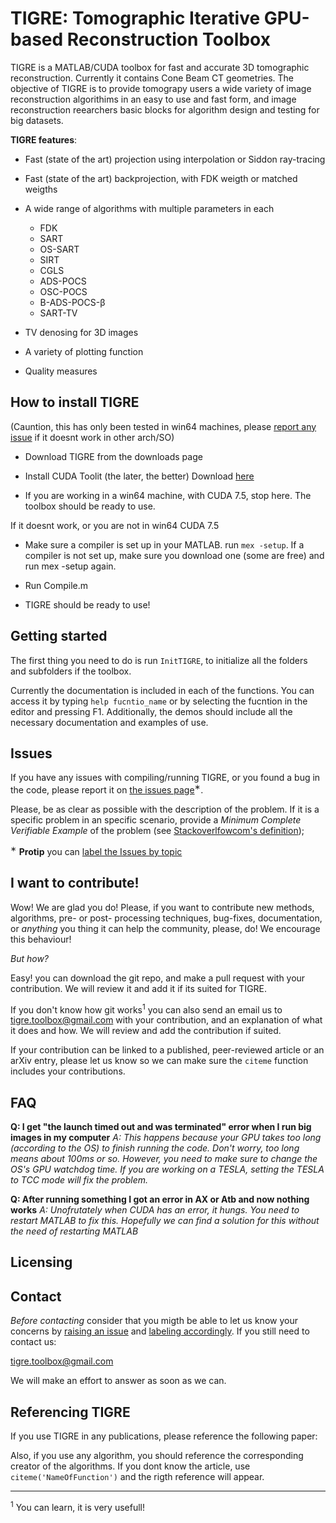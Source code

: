 TIGRE: Tomographic Iterative GPU-based Reconstruction Toolbox
======

TIGRE is a MATLAB/CUDA toolbox for fast and accurate 3D tomographic 
reconstruction. Currently it contains Cone Beam CT geometries. The
objective of TIGRE is to provide tomograpy users a wide variety of image 
reconstruction algorithims in an easy to use and fast form, and image 
reconstruction reearchers basic blocks for algorithm design and testing for
big datasets.

**TIGRE features**:

  - Fast (state of the art) projection using interpolation or Siddon ray-tracing

  - Fast (state of the art) backprojection, with FDK weigth or matched weigths

  - A wide range of algorithms with multiple parameters in each
      - FDK                    
      - SART                    
      - OS-SART                
      - SIRT                   
      - CGLS
      - ADS-POCS               
      - OSC-POCS              
      - B-ADS-POCS-&#946;       
      - SART-TV

  - TV denosing for 3D images

  - A variety of plotting function

  - Quality measures


## How to install TIGRE

(Cauntion, this has only been tested in win64 machines, please [report any 
issue][2] if it doesnt work in other arch/SO)
 
   - Download TIGRE from the downloads page
   
   - Install  CUDA Toolit (the later, the better)
     Download [here][1]
   
   - If you are working in a win64 machine, with CUDA 7.5, stop here. The
     toolbox should be ready to use.

If it doesnt work, or you are not in win64 CUDA 7.5
   
   - Make sure a compiler is set up in your MATLAB. run `mex -setup`. If a 
     compiler is not set up, make sure you download one (some are free)
     and run mex -setup again.

   - Run Compile.m

   - TIGRE should be ready to use!

## Getting started


The first thing you need to do is run `InitTIGRE`, to initialize all the 
folders and subfolders if the toolbox.

Currently the documentation is included in each of the functions. You can access it 
by typing `help fucntio_name` or by selecting the fucntion in the editor and pressing F1.
Additionally, the demos should include all the necessary documentation and examples of use.

## Issues

If you have any issues with compiling/running TIGRE, or you found a bug in
the code, please report it on [the issues page][2]<sup>&#8727;</sup>.

Please, be as clear as  possible with the description of the problem.
If it is a specific problem in an specific scenario, provide a *Minimum 
Complete Verifiable Example* of the problem (see [Stackoverlfowcom's definition][3]);

<sup>&#8727;</sup> **Protip** you can [label the Issues by topic][4]

## I want to contribute! 

Wow! We are glad you do! Please, if you want to contribute new methods, 
algorithms, pre- or post- processing techniques, bug-fixes, documentation, or
*anything* you thing it can help the community, please, do! We encourage
this behaviour!

*But how?* 

Easy! you can download the git repo, and make a pull request with your 
contribution. We will review it and add it if its suited for TIGRE. 

If you don't know how git
works<sup>1</sup> you can also send an email us to tigre.toolbox@gmail.com 
with your contribution, and an explanation of what it does and how. We will
review and add the contribution if suited.

If your contribution can be linked to a published, peer-reviewed article or
an arXiv entry, please let us know so we can make sure the `citeme` function
includes your contributions.

## FAQ

**Q: I get "the launch timed out and was terminated" error when I run big images
in my computer**
*A: This happens because your GPU takes too long (according to the OS) to finish
running the code. Don't worry, too long means about 100ms or so. However, you need
to make sure to change the OS's GPU watchdog time. 
If you are working on a TESLA, setting the TESLA to TCC mode will fix the problem.*

**Q: After running something I got an error in AX or Atb and now nothing works**
*A: Unofrutately when CUDA has an error, it hungs. You need to restart MATLAB to fix
this. Hopefully we can find a solution for this without the need of restarting MATLAB*

## Licensing


## Contact

*Before contacting* consider that you migth be able to let us know your concerns by
[raising an issue][2] and [labeling accordingly][4]. If you still need to contact us:

tigre.toolbox@gmail.com

We will make an effort to answer as soon as we can.

## Referencing TIGRE

If you use TIGRE in any publications, please reference the following paper:



Also, if you use any algorithm, you should reference the corresponding creator
of the algorithms. If you dont know the article, use `citeme('NameOfFunction')`
and the rigth reference will appear.


---

<sup>1</sup> You can learn, it is very usefull!


[1]: https://developer.nvidia.com/cuda-downloads
[2]: https://github.com/AnderBiguri/TIGRE/issues
[3]: https://stackoverflow.com/help/mcve
[4]: https://help.github.com/articles/applying-labels-to-issues-and-pull-requests/
